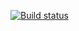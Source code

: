 [![Build status](https://ci.appveyor.com/api/projects/status/xnp21c2566j0em3k/branch/main?svg=true)](https://ci.appveyor.com/project/Olga/exc-1-2-93pod/branch/main)